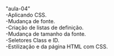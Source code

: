"aula-04" 
<br>
-Aplicando CSS.
<br>
-Mudança de fonte.
<br>
-Criação de listas de definição.
<br>
-Mudança de tamanho da fonte.
<br>
-Seletores Class e ID.
<br>
-Estilização e da página HTML com CSS.
<br>
